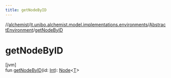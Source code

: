 ```yaml
---
title: getNodeByID
---
```

//[alchemist](../../../index.html)/[it.unibo.alchemist.model.implementations.environments](../index.html)/[AbstractEnvironment](index.html)/[getNodeByID](get-node-by-i-d.html)



# getNodeByID



[jvm]\
fun [getNodeByID](get-node-by-i-d.html)(id: [Int](https://kotlinlang.org/api/latest/jvm/stdlib/kotlin/-int/index.html)): [Node](../../it.unibo.alchemist.model.interfaces/-node/index.html)<[T](../../it.unibo.alchemist.model.implementations.layers/-step-layer/index.html)>





